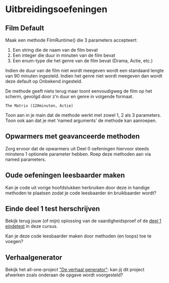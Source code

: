 # Uitbreidingsoefeningen

## Film Default

Maak een methode FilmRuntime\(\) die 3 parameters accepteert:

1. Een string die de naam van de film bevat
2. Een integer die duur in minuten van de film bevat
3. Een enum-type die het genre van de film bevat \(Drama, Actie, etc.\)

Indien de duur van de film niet wordt meegeven wordt een standaard lengte van 90 minuten ingesteld. Indien het genre niet wordt meegeven dan wordt deze default op Onbekend ingesteld.

De methode geeft niets terug maar toont eenvoudigweg de film op het scherm, gevolgd door z’n duur en genre in volgende formaat.

```text
The Matrix (120minuten, Actie)
```

Toon aan in je main dat de methode werkt met zowel 1, 2 als 3 parameters. Toon ook aan dat je met ‘named arguments’ de methode kan aanroepen.

## Opwarmers met geavanceerde methoden

Zorg ervoor dat de opwarmers uit Deel 0 oefeningen hiervoor steeds minstens 1 optionele parameter hebben. Roep deze methoden aan via named parameters.

## Oude oefeningen leesbaarder maken

Kan je code uit vorige hoofdstukken herbruiken door deze in handige methoden te plaatsen zodat je code leesbaarder én bruikbaarder wordt?

## Einde deel 1 test  herschrijven

Bekijk terug jouw \(of mijn\) oplossing van de vaardigheidsproef of de [deel 1 eindetest](https://github.com/v-nys/cursusprogrammeren/tree/e865f37d2ea41dc32c32aa2e02a9a763c7ea56f5/EindeTests/Mod1/Opgave.md) in deze cursus.

Kan je deze code leesbaarder maken door methoden \(en loops\) toe te voegen?

## Verhaalgenerator

Bekijk het all-one-project ["De verhaal generator"](https://github.com/v-nys/cursusprogrammeren/tree/e865f37d2ea41dc32c32aa2e02a9a763c7ea56f5/A_DEEL1_AllInOne/3_verhaalgenerator.md): kan jij dit project afwerken zoals onderaan de opgave wordt voorgesteld?

